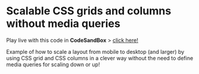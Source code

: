 # Scalable CSS grids and columns without media queries

Play live with this code in **CodeSandBox** > [click here!](https://codesandbox.io/s/github/davidvandenbor/scalable-css-grids-and-columns-without-media-queries)

Example of how to scale a layout from mobile to desktop (and larger) by using CSS grid and CSS columns in a clever way without the need to define media queries for scaling down or up!
